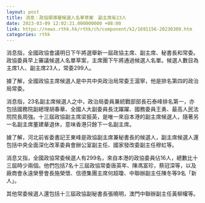 ```yaml
---
layout: post
title: 消息：政協領導層候選人名單草案　副主席有23人　
date: 2023-03-09 12:02:21.000000000 +08:00
link: https://news.rthk.hk/rthk/ch/component/k2/1691156-20230309.htm
categories: rthk
---
```


消息指，全國政協會議明日下午將選舉新一屆政協主席、副主席、秘書長和常委。政協委員早上審議候選人名單草案，主席團下午將通過候選人名單。候選人數目為主席1人、副主席23人，常委299人。

據了解，全國政協主席候選人是中共中央政治局常委王滬寧，他是排名第四的政治局常委。

消息指，23名副主席候選人之中，政治局委員兼統戰部部長石泰峰排名第一，亦包括國務院副總理胡春華、全國人大副委員長沈躍躍、國務委員王勇、最高人民法院院長周強。十三屆政協副主席梁振英，是唯一來自本港的副主席候選人，隨著另一名副主席董建華退休，意味香港只餘下一名副主席。

據了解，河北前省委書記王東峰是政協副主席兼秘書長的候選人，副主席候選人還包括中央全面深化改革委員會辦公室副主任、國家發改委副主任穆虹等。

消息又指，全國政協常委候選人有299名，來自本港的政協委員佔16人，總數比十三屆時少兩個。他們包括7名十三屆政協常委唐英年、陳馮富珍，蔡冠深等，以及廠商會永遠榮譽會長施榮懷、信德集團主席何超瓊、中聯辦副主任陳冬等9名「新人」。

其他常委候選人還包括十三屆政協副秘書長張曉明，澳門中聯辦副主任黃柳權等。
